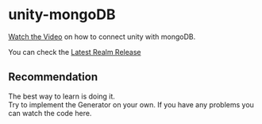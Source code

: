 # unity-mongoDB


[Watch the Video](https://www.youtube.com/watch?v=q4_997QEQww) on how to connect unity with mongoDB.

You can check the [Latest Realm Release](https://github.com/realm/realm-dotnet/releases ) 

## Recommendation
The best way to learn is doing it. <br />
Try to implement the Generator on your own. If you have any problems you can watch the code here. 
